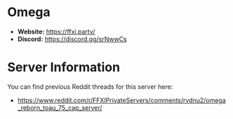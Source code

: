 # Omega

  - **Website:** https://ffxi.party/
  - **Discord:** https://discord.gg/srNwwCs

# Server Information

You can find previous Reddit threads for this server here:

  - https://www.reddit.com/r/FFXIPrivateServers/comments/rvdnu2/omega_reborn_toau_75_cap_server/
